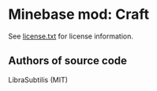 Minebase mod: Craft
===================
See [license.txt](./license.txt) for license information.
  
Authors of source code
----------------------
LibraSubtilis (MIT)


